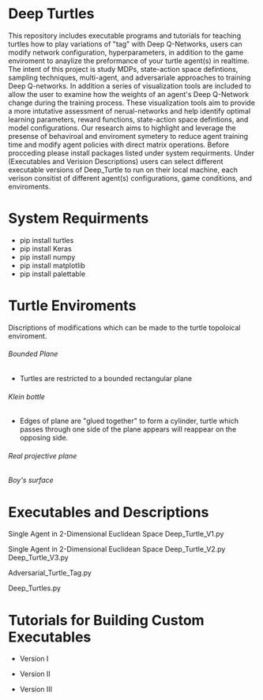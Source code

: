 # Deep Turtles
This repository includes executable programs and tutorials for teaching turtles how to play variations of "tag" with Deep Q-Networks, users can modify network configuration, hyperparameters, in addition to the game enviroment to anaylize the preformance of your turtle agent(s) in realtime. The intent of this project is study MDPs, state-action space defintions, sampling techniques, multi-agent, and adversariale approaches to training Deep Q-networks. In addition a series of visualization tools are included to allow the user to examine how the weights of an agent's Deep Q-Network change during the training process. These visualization tools aim to provide a more intutative assessment of nerual-networks and help identify optimal learning parameters, reward functions, state-action space defintions, and model configurations. Our research aims to highlight and leverage the presense of behaviroal and enviroment symetery to reduce agent training time and modify agent policies with direct matrix operations. Before procceding please install packages listed under system requirments. Under (Executables and Verision Descriptions) users can select different executable versions of Deep_Turtle to run on their local machine, each verison consitist of different agent(s) configurations, game conditions, and enviroments. 


# System Requirments 
- pip install turtles
- pip install Keras
- pip install numpy
- pip install matplotlib
- pip install palettable


# Turtle Enviroments 

Discriptions of modifications which can be made to the turtle topoloical enviroment.

###### Bounded Plane
 - Turtles are restricted to a bounded rectangular plane 
 
 
###### Klein bottle 
  - Edges of plane are "glued together" to form a cylinder, turtle which passes through one side of the plane appears will reappear on        the opposing side.

###### Real projective plane


###### Boy's surface 





# Executables and Descriptions





Single Agent in 2-Dimensional Euclidean Space
  Deep_Turtle_V1.py

Single Agent in 2-Dimensional Euclidean Space
Deep_Turtle_V2.py
Deep_Turtle_V3.py

Adversarial_Turtle_Tag.py

Deep_Turtles.py



# Tutorials for Building Custom Executables

- Version I

- Version II

- Version III

